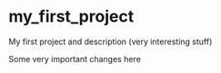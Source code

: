 # my_first_project
My first project and description (very interesting stuff)

Some very important changes here
